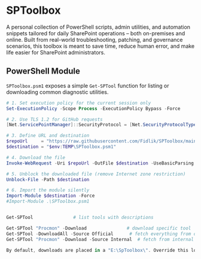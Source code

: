# SPToolbox

A personal collection of PowerShell scripts, admin utilities, and automation snippets tailored for daily SharePoint operations – both on-premises and online. Built from real-world troubleshooting, patching, and governance scenarios, this toolbox is meant to save time, reduce human error, and make life easier for SharePoint administrators.

## PowerShell Module

`SPToolbox.psm1` exposes a simple `Get-SPTool` function for listing or downloading common diagnostic utilities.

```powershell
# 1. Set execution policy for the current session only
Set-ExecutionPolicy -Scope Process -ExecutionPolicy Bypass -Force

# 2. Use TLS 1.2 for GitHub requests
[Net.ServicePointManager]::SecurityProtocol = [Net.SecurityProtocolType]::Tls12

# 3. Define URL and destination
$repoUrl     = "https://raw.githubusercontent.com/Fidlik/SPToolbox/main/SPToolbox.psm1"
$destination = "$env:TEMP\SPToolbox.psm1"

# 4. Download the file
Invoke-WebRequest -Uri $repoUrl -OutFile $destination -UseBasicParsing

# 5. Unblock the downloaded file (remove Internet zone restriction)
Unblock-File -Path $destination

# 6. Import the module silently
Import-Module $destination -Force
#Import-Module .\SPToolbox.psm1


Get-SPTool               # list tools with descriptions

Get-SPTool "Procmon" -Download               # download specific tool
Get-SPTool -DownloadAll -Source Official      # fetch everything from official sources
Get-SPTool "Procmon" -Download -Source Internal  # fetch from internal source

By default, downloads are placed in a "E:\SpToolbox\". Override this location with the `-Destination` parameter.

